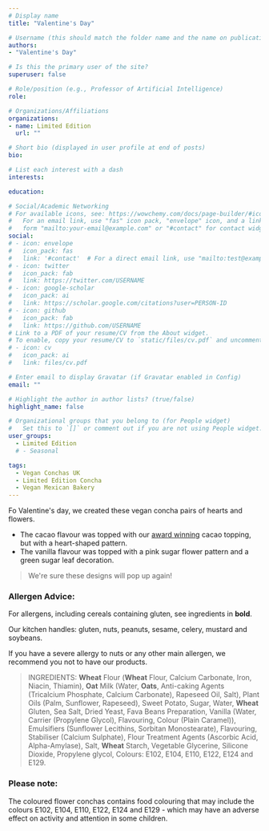 ```yaml
---
# Display name
title: "Valentine's Day"

# Username (this should match the folder name and the name on publications)
authors:
- "Valentine's Day"

# Is this the primary user of the site?
superuser: false

# Role/position (e.g., Professor of Artificial Intelligence)
role:

# Organizations/Affiliations
organizations:
- name: Limited Edition
  url: ""

# Short bio (displayed in user profile at end of posts)
bio: 

# List each interest with a dash
interests:

education:

# Social/Academic Networking
# For available icons, see: https://wowchemy.com/docs/page-builder/#icons
#   For an email link, use "fas" icon pack, "envelope" icon, and a link in the
#   form "mailto:your-email@example.com" or "#contact" for contact widget.
social:
# - icon: envelope
#   icon_pack: fas
#   link: '#contact'  # For a direct email link, use "mailto:test@example.org".
# - icon: twitter
#   icon_pack: fab
#   link: https://twitter.com/USERNAME
# - icon: google-scholar
#   icon_pack: ai
#   link: https://scholar.google.com/citations?user=PERSON-ID
# - icon: github
#   icon_pack: fab
#   link: https://github.com/USERNAME
# Link to a PDF of your resume/CV from the About widget.
# To enable, copy your resume/CV to `static/files/cv.pdf` and uncomment the lines below.
# - icon: cv
#   icon_pack: ai
#   link: files/cv.pdf

# Enter email to display Gravatar (if Gravatar enabled in Config)
email: ""

# Highlight the author in author lists? (true/false)
highlight_name: false

# Organizational groups that you belong to (for People widget)
#   Set this to `[]` or comment out if you are not using People widget.
user_groups:
  - Limited Edition
  # - Seasonal

tags: 
  - Vegan Conchas UK
  - Limited Edition Concha
  - Vegan Mexican Bakery
---
```


Fo Valentine's day, we created these vegan concha pairs of hearts and flowers. 

+ The cacao flavour was topped with our [award winning](../../post/23-03-01-palsusto-vca) 
cacao topping, but with a heart-shaped pattern. 
+ The vanilla flavour was topped with a pink sugar flower pattern and 
a green sugar leaf decoration. 

>We're sure these designs will pop up again! 

### Allergen Advice:
For allergens, including cereals containing gluten, see ingredients in **bold**.

Our kitchen handles: gluten, nuts, peanuts, sesame, celery, mustard and soybeans.

If you have a severe allergy to nuts or any other main allergen, we recommend you not to have our products.

> INGREDIENTS:
> **Wheat** Flour (**Wheat** Flour, Calcium Carbonate, Iron, Niacin, Thiamin), **Oat** Milk (Water, **Oats**, Anti-caking Agents (Tricalcium Phosphate, Calcium Carbonate), Rapeseed Oil, Salt), Plant Oils (Palm, Sunflower, Rapeseed), Sweet Potato, Sugar, Water, **Wheat** Gluten, Sea Salt, Dried Yeast, Fava Beans Preparation, Vanilla (Water, Carrier (Propylene Glycol), Flavouring, Colour (Plain Caramel)), Emulsifiers (Sunflower Lecithins, Sorbitan Monostearate), Flavouring, Stabiliser (Calcium Sulphate), Flour Treatment Agents (Ascorbic Acid, Alpha-Amylase), Salt, **Wheat** Starch, Vegetable Glycerine, Silicone Dioxide, Propylene glycol, Colours: E102, E104, E110, E122, E124 and E129.

### Please note:
The coloured flower conchas contains food colouring that may include the colours E102, E104, E110, E122, E124 and E129 - which may have an adverse effect on activity and attention in some children.